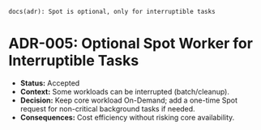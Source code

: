 `docs(adr): Spot is optional, only for interruptible tasks`

# ADR-005: Optional Spot Worker for Interruptible Tasks

- **Status:** Accepted
- **Context:** Some workloads can be interrupted (batch/cleanup).
- **Decision:** Keep core workload On-Demand; add a one-time Spot request for non-critical background tasks if needed.
- **Consequences:** Cost efficiency without risking core availability.
